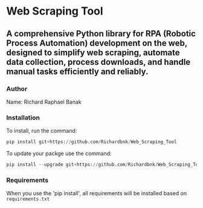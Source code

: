 # Web Scraping Tool
## A comprehensive Python library for RPA (Robotic Process Automation) development on the web, designed to simplify web scraping, automate data collection, process downloads, and handle manual tasks efficiently and reliably.

### Author

Name: Richard Raphael Banak

### Installation

To install, run the command:

```python
pip install git+https://github.com/Richardbnk/Web_Scraping_Tool
```

To update your packge use the command:

```python
pip install --upgrade git+https://github.com/Richardbnk/Web_Scraping_Tool
```

### Requirements

When you use the 'pip install', all requirements will be installed based on `requirements.txt`
